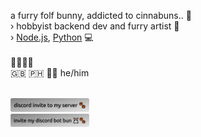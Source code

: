 a furry folf bunny, addicted to cinnabuns.. 🐾<br>
› hobbyist backend dev and furry artist 📝<br>
› [Node.js](https://nodejs.org "https://nodejs.org 🔗"), [Python](https://www.python.org "https://www.python.org 🔗") 💻<br>
<br>
🐰🦊🐺🦌<br>
🇬🇧 🇵🇭 🏳️‍🌈 he/him<br>
<br>

<a href="https://discord.gg/5cE7AjX" target="_blank">
  <img src="./server-invite.png" width="25%" alt="discord invite to my server 🐾">
</a>
<br>
<a href="https://discord.com/api/oauth2/authorize?client_id=555489775981953045&permissions=534152342615&scope=bot%20applications.commands" target="_blank">
  <img src="./bun-invite.png" width="25%" alt="invite my bot bun ">
</a>
